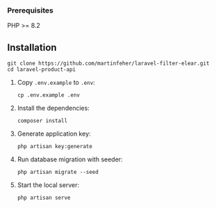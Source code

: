 

### Prerequisites
PHP >= 8.2

## Installation
```
git clone https://github.com/martinfeher/laravel-filter-elear.git
cd laravel-product-api
```



1. Copy `.env.example` to `.env`:

    ```shell
    cp .env.example .env
    ```

2. Install the dependencies:

    ```shell
    composer install
    ```

3. Generate application key:

    ```shell
    php artisan key:generate
    ```

4. Run database migration with seeder:

    ```shell
    php artisan migrate --seed
    ```

5. Start the local server:

    ```shell
    php artisan serve
    ```
